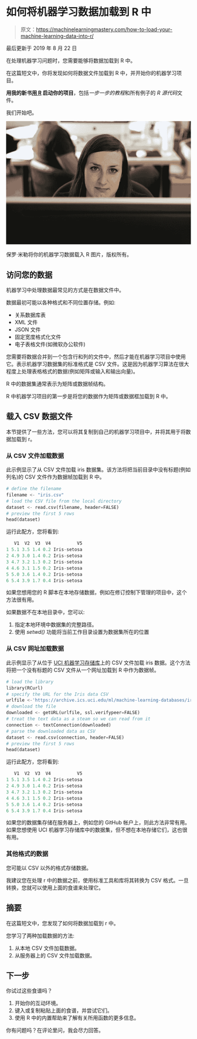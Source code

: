 # 如何将机器学习数据加载到 R 中

> 原文：<https://machinelearningmastery.com/how-to-load-your-machine-learning-data-into-r/>

最后更新于 2019 年 8 月 22 日

在处理机器学习问题时，您需要能够将数据加载到 R 中。

在这篇短文中，你将发现如何将数据文件加载到 R 中，并开始你的机器学习项目。

**用我的新书[用 R](https://machinelearningmastery.com/machine-learning-with-r/) 启动你的项目**，包括*一步一步的教程*和所有例子的 *R 源代码*文件。

我们开始吧。

![Load Your Machine Learning Data Into R](img/d79346525e7d9cbda5fd92447f46ea61.png)

保罗·米勒将你的机器学习数据载入 R
图片，版权所有。

## 访问您的数据

机器学习中处理数据最常见的方式是在数据文件中。

数据最初可能以各种格式和不同位置存储。例如:

*   关系数据库表
*   XML 文件
*   JSON 文件
*   固定宽度格式化文件
*   电子表格文件(如微软办公软件)

您需要将数据合并到一个包含行和列的文件中，然后才能在机器学习项目中使用它。表示机器学习数据集的标准格式是 CSV 文件。这是因为机器学习算法在很大程度上处理表格格式的数据(例如矩阵或输入和输出向量)。

R 中的数据集通常表示为矩阵或数据帧结构。

R 中机器学习项目的第一步是将您的数据作为矩阵或数据框加载到 R 中。

## 载入 CSV 数据文件

本节提供了一些方法，您可以将其复制到自己的机器学习项目中，并将其用于将数据加载到 r。

### 从 CSV 文件加载数据

此示例显示了从 CSV 文件加载 iris 数据集。该方法将把当前目录中没有标题(例如列名)的 CSV 文件作为数据帧加载到 R 中。

```py
# define the filename
filename <- "iris.csv"
# load the CSV file from the local directory
dataset <- read.csv(filename, header=FALSE)
# preview the first 5 rows
head(dataset)
```

运行此配方，您将看到:

```py
   V1  V2  V3  V4          V5
1 5.1 3.5 1.4 0.2 Iris-setosa
2 4.9 3.0 1.4 0.2 Iris-setosa
3 4.7 3.2 1.3 0.2 Iris-setosa
4 4.6 3.1 1.5 0.2 Iris-setosa
5 5.0 3.6 1.4 0.2 Iris-setosa
6 5.4 3.9 1.7 0.4 Iris-setosa
```

如果您想用您的 R 脚本在本地存储数据，例如在修订控制下管理的项目中，这个方法很有用。

如果数据不在本地目录中，您可以:

1.  指定本地环境中数据集的完整路径。
2.  使用 *setwd()* 功能将当前工作目录设置为数据集所在的位置

### 从 CSV 网址加载数据

此示例显示了从位于 [UCI 机器学习存储库](https://machinelearningmastery.com/practice-machine-learning-with-small-in-memory-datasets-from-the-uci-machine-learning-repository/)上的 CSV 文件加载 iris 数据。这个方法将把一个没有标题的 CSV 文件从一个网址加载到 R 中作为数据帧。

```py
# load the library
library(RCurl)
# specify the URL for the Iris data CSV
urlfile <-'https://archive.ics.uci.edu/ml/machine-learning-databases/iris/iris.data'
# download the file
downloaded <- getURL(urlfile, ssl.verifypeer=FALSE)
# treat the text data as a steam so we can read from it
connection <- textConnection(downloaded)
# parse the downloaded data as CSV
dataset <- read.csv(connection, header=FALSE)
# preview the first 5 rows
head(dataset)
```

运行此配方，您将看到:

```py
   V1  V2  V3  V4          V5
1 5.1 3.5 1.4 0.2 Iris-setosa
2 4.9 3.0 1.4 0.2 Iris-setosa
3 4.7 3.2 1.3 0.2 Iris-setosa
4 4.6 3.1 1.5 0.2 Iris-setosa
5 5.0 3.6 1.4 0.2 Iris-setosa
6 5.4 3.9 1.7 0.4 Iris-setosa
```

如果您的数据集存储在服务器上，例如您的 GitHub 帐户上，则此方法非常有用。如果您想使用 UCI 机器学习存储库中的数据集，但不想在本地存储它们，这也很有用。

### 其他格式的数据

您可能以 CSV 以外的格式存储数据。

我建议您在处理 r 中的数据之前，使用标准工具和库将其转换为 CSV 格式。一旦转换，您就可以使用上面的食谱来处理它。

## 摘要

在这篇短文中，您发现了如何将数据加载到 r 中。

您学习了两种加载数据的方法:

1.  从本地 CSV 文件加载数据。
2.  从服务器上的 CSV 文件加载数据。

## 下一步

你试过这些食谱吗？

1.  开始你的互动环境。
2.  键入或复制粘贴上面的食谱，并尝试它们。
3.  使用 R 中的内置帮助来了解有关所用函数的更多信息。

你有问题吗？在评论里问，我会尽力回答。